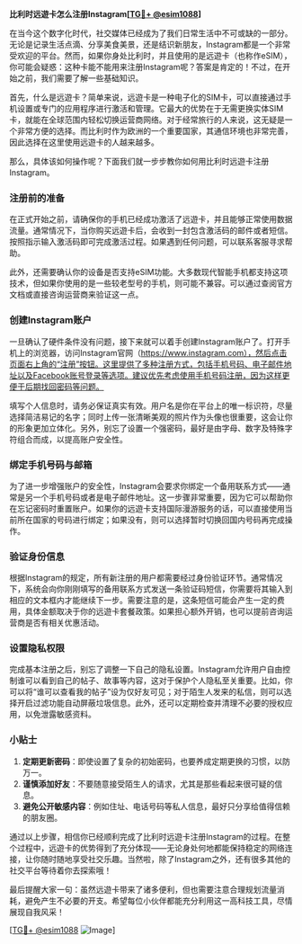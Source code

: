 **比利时远遊卡怎么注册Instagram[[TG💪+ @esim1088](https://t.me/s/esim1088)]**

在当今这个数字化时代，社交媒体已经成为了我们日常生活中不可或缺的一部分。无论是记录生活点滴、分享美食美景，还是结识新朋友，Instagram都是一个非常受欢迎的平台。然而，如果你身处比利时，并且使用的是远遊卡（也称作eSIM），你可能会疑惑：这种卡能不能用来注册Instagram呢？答案是肯定的！不过，在开始之前，我们需要了解一些基础知识。

首先，什么是远遊卡？简单来说，远遊卡是一种电子化的SIM卡，可以直接通过手机设置或专门的应用程序进行激活和管理。它最大的优势在于无需更换实体SIM卡，就能在全球范围内轻松切换运营商网络。对于经常旅行的人来说，这无疑是一个非常方便的选择。而比利时作为欧洲的一个重要国家，其通信环境也非常完善，因此选择在这里使用远遊卡的人越来越多。

那么，具体该如何操作呢？下面我们就一步步教你如何用比利时远遊卡注册Instagram。

### 注册前的准备

在正式开始之前，请确保你的手机已经成功激活了远遊卡，并且能够正常使用数据流量。通常情况下，当你购买远遊卡后，会收到一封包含激活码的邮件或者短信。按照指示输入激活码即可完成激活过程。如果遇到任何问题，可以联系客服寻求帮助。

此外，还需要确认你的设备是否支持eSIM功能。大多数现代智能手机都支持这项技术，但如果你使用的是一些较老型号的手机，则可能不兼容。可以通过查阅官方文档或直接咨询运营商来验证这一点。

### 创建Instagram账户

一旦确认了硬件条件没有问题，接下来就可以着手创建Instagram账户了。打开手机上的浏览器，访问Instagram官网（https://www.instagram.com），然后点击页面右上角的“注册”按钮。这里提供了多种注册方式，包括手机号码、电子邮件地址以及Facebook账号登录等选项。建议优先考虑使用手机号码注册，因为这样更便于后期找回密码等问题。

填写个人信息时，请务必保证真实有效。用户名是你在平台上的唯一标识符，尽量选择简洁易记的名字；同时上传一张清晰美观的照片作为头像也很重要，这会让你的形象更加立体化。另外，别忘了设置一个强密码，最好是由字母、数字及特殊字符组合而成，以提高账户安全性。

### 绑定手机号码与邮箱

为了进一步增强账户的安全性，Instagram会要求你绑定一个备用联系方式——通常是另一个手机号码或者是电子邮件地址。这一步骤非常重要，因为它可以帮助你在忘记密码时重置账户。如果你的远遊卡支持国际漫游服务的话，可以直接使用当前所在国家的号码进行绑定；如果没有，则可以选择暂时切换回国内号码再完成操作。

### 验证身份信息

根据Instagram的规定，所有新注册的用户都需要经过身份验证环节。通常情况下，系统会向你刚刚填写的备用联系方式发送一条验证码短信，你需要将其输入到相应的文本框内才能继续下一步。需要注意的是，这条短信可能会产生一定的费用，具体金额取决于你的远遊卡套餐政策。如果担心额外开销，也可以提前咨询运营商是否有相关优惠活动。

### 设置隐私权限

完成基本注册之后，别忘了调整一下自己的隐私设置。Instagram允许用户自由控制谁可以看到自己的帖子、故事等内容，这对于保护个人隐私至关重要。比如，你可以将“谁可以查看我的帖子”设为仅好友可见；对于陌生人发来的私信，则可以选择开启过滤功能自动屏蔽垃圾信息。此外，还可以定期检查并清理不必要的授权应用，以免泄露敏感资料。

### 小贴士

1. **定期更新密码**：即使设置了复杂的初始密码，也要养成定期更换的习惯，以防万一。
2. **谨慎添加好友**：不要随意接受陌生人的请求，尤其是那些看起来很可疑的信息。
3. **避免公开敏感内容**：例如住址、电话号码等私人信息，最好只分享给值得信赖的朋友圈。

通过以上步骤，相信你已经顺利完成了比利时远遊卡注册Instagram的过程。在整个过程中，远遊卡的优势得到了充分体现——无论身处何地都能保持稳定的网络连接，让你随时随地享受社交乐趣。当然啦，除了Instagram之外，还有很多其他的社交平台等待着你去探索哦！

最后提醒大家一句：虽然远遊卡带来了诸多便利，但也需要注意合理规划流量消耗，避免产生不必要的开支。希望每位小伙伴都能充分利用这一高科技工具，尽情展现自我风采！

[[TG💪+ @esim1088](https://t.me/s/esim1088) ![Image](https://i.postimg.cc/4NQfJmqS/Snipaste-2025-05-13-00-14-12.png)]